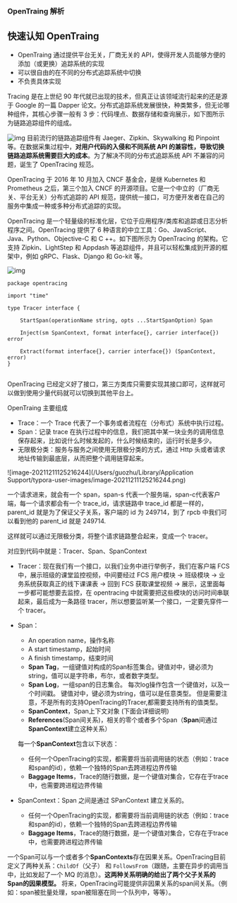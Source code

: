 ### OpenTraing 解析

## 快速认知 OpenTraing

- OpenTraing 通过提供平台无关，厂商无关的 API，使得开发人员能够方便的添加（或更换）追踪系统的实现
- 可以很自由的在不同的分布式追踪系统中切换
- 不负责具体实现





Tracing 是在上世纪 90 年代就已出现的技术，但真正让该领域流行起来的还是源于 Google 的一篇 Dapper 论文。分布式追踪系统发展很快，种类繁多，但无论哪种组件，其核心步骤一般有 3 步：代码埋点、数据存储和查询展示，如下图所示为链路追踪组件的组成。

![img](https://imgconvert.csdnimg.cn/aHR0cHM6Ly9tbWJpei5xcGljLmNuL21tYml6X3BuZy9QZDFvbzNUQkt5ZnRsTWppYndNSjB5VzdxdHVBaGYyWENQdmp2MGdiSWlhVUJiSmh5SGpNTUhVRUhKMjd1eDRqRG1qZjhBS3pvS01uWDFuYzV5Z24zbnp3LzY0MA?x-oss-process=image/format,png)
目前流行的链路追踪组件有 Jaeger、Zipkin、Skywalking 和 Pinpoint 等。在数据采集过程中，**对用户代码的入侵和不同系统 API 的兼容性，导致切换链路追踪系统需要巨大的成本**。为了解决不同的分布式追踪系统 API 不兼容的问题，诞生了 OpenTracing 规范。

OpenTracing 于 2016 年 10 月加入 CNCF 基金会，是继 Kubernetes 和 Prometheus 之后，第三个加入 CNCF 的开源项目。它是一个中立的（厂商无关、平台无关）分布式追踪的 API 规范，提供统一接口，可方便开发者在自己的服务中集成一种或多种分布式追踪的实现。

OpenTracing 是一个轻量级的标准化层，它位于应用程序/类库和追踪或日志分析程序之间。OpenTracing 提供了 6 种语言的中立工具：Go、JavaScript、Java、Python、Objective-C 和 C ++。如下图所示为 OpenTracing 的架构。它支持 Zipkin、LightStep 和 Appdash 等追踪组件，并且可以轻松集成到开源的框架中，例如 gRPC、Flask、Django 和 Go-kit 等。

![img](https://imgconvert.csdnimg.cn/aHR0cHM6Ly9tbWJpei5xcGljLmNuL21tYml6X3BuZy9QZDFvbzNUQkt5ZnRsTWppYndNSjB5VzdxdHVBaGYyWENrc3FvZGlhRlQyUjI0S0RzTlZDWUdxTWJZeWR6R3pBaERuSmlhWGljM3Q1S09HaFJOZFJCUVpOV2cvNjQw?x-oss-process=image/format,png)



```golang
package opentracing

import "time"

type Tracer interface {

	StartSpan(operationName string, opts ...StartSpanOption) Span

	Inject(sm SpanContext, format interface{}, carrier interface{}) error

	Extract(format interface{}, carrier interface{}) (SpanContext, error)
}


```

OpenTracing 已经定义好了接口，第三方类库只需要实现其接口即可，这样就可以做到使用少量代码就可以切换到其他平台上。

OpenTraing 主要组成

- Trace：一个 Trace 代表了一个事务或者流程在（分布式）系统中执行过程。
- Span：记录 trace 在执行过程中的信息，我们把其中某一块业务的调用信息保存起来，比如说什么时候发起的，什么时候结束的，运行时长是多少。
- 无限极分类：服务与服务之间使用无限极分类的方式，通过 Http 头或者请求地址传输到最底层，从而把整个调用链穿起来。



![image-20211211125216244](/Users/guozhu/Library/Application Support/typora-user-images/image-20211211125216244.png)



一个请求进来，就会有一个 span，span-s 代表一个服务端，span-c代表客户端，每一个请求都会有一个 trace_id，请求链路中 trace_id 都是一样的，parent_id 就是为了保证父子关系，客户端的 id 为 249714，到了 rpcb 中我们可以看到他的 parent_id 就是 249714.

这样就可以通过无限极分类，将整个请求链路整合起来，变成一个 tracer。



对应到代码中就是：Tracer、Span、SpanContext

- Tracer：现在我们有一个接口，以我们业务中进行举例子，我们在客户端 FCS 中，展示班级的课堂监控视频，中间要经过 FCS 用户模块 -> 班级模块 -> 业务系统获取真正的线下课课表 -> 回到 FCS 获取课堂视频 -> 展示，这里面每一步都可能想要去监控，在 opentracing 中就需要把这些模块的访问时间串联起来，最后成为一条路径 tracer，所以想要监听某一个接口，一定要先穿件一个 tracer。

- Span：

  - An operation name，操作名称
  - A start timestamp，起始时间
  - A finish timestamp，结束时间
  - **Span Tag**，一组键值对构成的Span标签集合。键值对中，键必须为string，值可以是字符串，布尔，或者数字类型。
  - **Span Log**，一组span的日志集合。 每次log操作包含一个键值对，以及一个时间戳。 键值对中，键必须为string，值可以是任意类型。 但是需要注意，不是所有的支持OpenTracing的Tracer,都需要支持所有的值类型。
  - **SpanContext**，Span上下文对象 (下面会详细说明)
  - **References**(Span间关系)，相关的零个或者多个Span（**Span**间通过**SpanContext**建立这种关系）

  每一个**SpanContext**包含以下状态：

  - 任何一个OpenTracing的实现，都需要将当前调用链的状态（例如：trace和span的id），依赖一个独特的Span去跨进程边界传输
  - **Baggage Items**，Trace的随行数据，是一个键值对集合，它存在于trace中，也需要跨进程边界传输

- SpanContext：Span 之间是通过 SPanContext 建立关系的。

  - 任何一个OpenTracing的实现，都需要将当前调用链的状态（例如：trace和span的id），依赖一个独特的Span去跨进程边界传输
  - **Baggage Items**，Trace的随行数据，是一个键值对集合，它存在于trace中，也需要跨进程边界传输

一个Span可以与一个或者多个**SpanContexts**存在因果关系。OpenTracing目前定义了两种关系：`ChildOf`（父子） 和 `FollowsFrom`（跟随，主要在异步的调用当中，比如发起了一个 MQ 的消息）。**这两种关系明确的给出了两个父子关系的Span的因果模型。** 将来，OpenTracing可能提供非因果关系的span间关系。（例如：span被批量处理，span被阻塞在同一个队列中，等等）。



